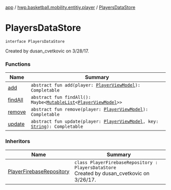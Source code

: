 [app](../../index.md) / [hwp.basketball.mobility.entitiy.player](../index.md) / [PlayersDataStore](.)

# PlayersDataStore

`interface PlayersDataStore`

Created by dusan_cvetkovic on 3/28/17.

### Functions

| Name | Summary |
|---|---|
| [add](add.md) | `abstract fun add(player: `[`PlayerViewModel`](../-player-view-model/index.md)`): Completable` |
| [findAll](find-all.md) | `abstract fun findAll(): Maybe<`[`MutableList`](https://kotlinlang.org/api/latest/jvm/stdlib/kotlin.collections/-mutable-list/index.html)`<`[`PlayerViewModel`](../-player-view-model/index.md)`>>` |
| [remove](remove.md) | `abstract fun remove(player: `[`PlayerViewModel`](../-player-view-model/index.md)`): Completable` |
| [update](update.md) | `abstract fun update(player: `[`PlayerViewModel`](../-player-view-model/index.md)`, key: `[`String`](https://kotlinlang.org/api/latest/jvm/stdlib/kotlin/-string/index.html)`): Completable` |

### Inheritors

| Name | Summary |
|---|---|
| [PlayerFirebaseRepository](../-player-firebase-repository/index.md) | `class PlayerFirebaseRepository : PlayersDataStore`<br>Created by dusan_cvetkovic on 3/26/17. |
